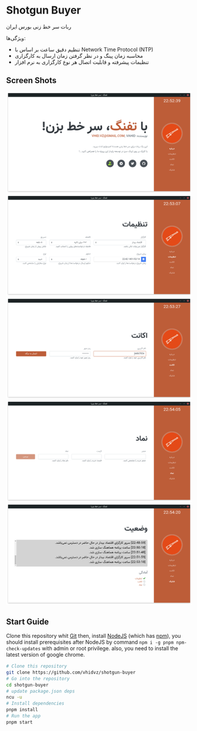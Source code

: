 # Shotgun Buyer

ربات سر خط زنی بورس ایران

ویژگی‌ها:

- تنظیم دقیق ساعت بر اساس با Network Time Protocol (NTP)
- محاسبه زمان پینگ و در نظر گرفتن زمان ارسال به کارگزاری
- تنظیمات پیشرفته و قابلیت اتصال هر نوع کارگزاری به نرم افزار

## Screen Shots

![](assets/screenshots/01.png)
![](assets/screenshots/02.png)
![](assets/screenshots/03.png)
![](assets/screenshots/04.png)
![](assets/screenshots/05.png)

## Start Guide

Clone this repository whit [Git](https://git-scm.com) then, install [NodeJS](https://nodejs.org/en/download/) (which has [npm](http://npmjs.com)), you should install prerequisites after NodeJS by command `npm i -g pnpm npm-check-updates` with admin or root privilege. also, you need to install the latest version of google chrome.

```bash
# Clone this repository
git clone https://github.com/vhidvz/shotgun-buyer
# Go into the repository
cd shotgun-buyer
# update package.json deps
ncu -u
# Install dependencies
pnpm install
# Run the app
pnpm start
```
